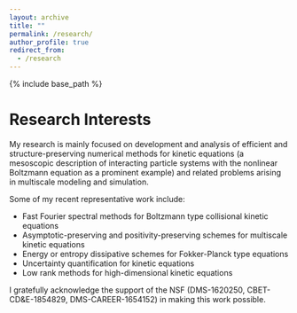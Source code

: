 ```yaml
---
layout: archive
title: ""
permalink: /research/
author_profile: true
redirect_from:
  - /research
---
```


{% include base_path %}

Research Interests
======
My research is mainly focused on development and analysis of efficient and structure-preserving numerical methods for kinetic equations (a mesoscopic description of interacting particle systems with the nonlinear Boltzmann equation as a prominent example) and related problems arising in multiscale modeling and simulation. 

Some of my recent representative work include:

* Fast Fourier spectral methods for Boltzmann type collisional kinetic equations
* Asymptotic-preserving and positivity-preserving schemes for multiscale kinetic equations
* Energy or entropy dissipative schemes for Fokker-Planck type equations
* Uncertainty quantification for kinetic equations
* Low rank methods for high-dimensional kinetic equations

I gratefully acknowledge the support of the NSF (DMS-1620250, CBET-CD&E-1854829, DMS-CAREER-1654152) in making this work possible.
